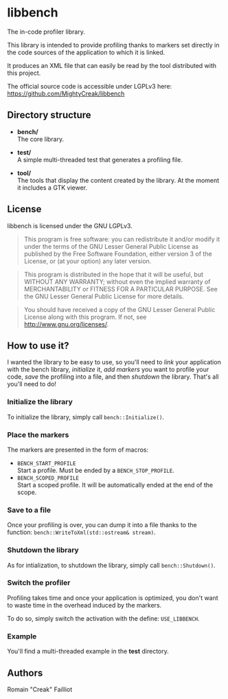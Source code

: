 libbench
========

The in-code profiler library.

This library is intended to provide profiling thanks to markers set directly
in the code sources of the application to which it is linked.

It produces an XML file that can easily be read by the tool distributed with
this project.

The official source code is accessible under LGPLv3 here:  
https://github.com/MightyCreak/libbench

Directory structure
-------------------

* **bench/**  
  The core library.

* **test/**  
  A simple multi-threaded test that generates a profiling file.

* **tool/**  
  The tools that display the content created by the library.
  At the moment it includes a GTK viewer.

License
-------

libbench is licensed under the GNU LGPLv3.

> This program is free software: you can redistribute it and/or modify it
> under the terms of the GNU Lesser General Public License as published by
> the Free Software Foundation, either version 3 of the License, or
> (at your option) any later version.

> This program is distributed in the hope that it will be useful,
> but WITHOUT ANY WARRANTY; without even the implied warranty of
> MERCHANTABILITY or FITNESS FOR A PARTICULAR PURPOSE. See the
> GNU Lesser General Public License for more details.

> You should have received a copy of the GNU Lesser General Public License
> along with this program. If not, see <http://www.gnu.org/licenses/>.

How to use it?
--------------

I wanted the library to be easy to use, so you'll need to *link* your
application with the bench library, *initialize* it, *add markers* you want to
profile your code, *save* the profiling into a file, and then *shutdown* the
library. That's all you'll need to do!

### Initialize the library

To initialize the library, simply call `bench::Initialize()`.

### Place the markers

The markers are presented in the form of macros:
* `BENCH_START_PROFILE`  
  Start a profile. Must be ended by a `BENCH_STOP_PROFILE`.
* `BENCH_SCOPED_PROFILE`  
  Start a scoped profile. It will be automatically ended at the end of the
  scope.

### Save to a file

Once your profiling is over, you can dump it into a file thanks to the
function: `bench::WriteToXml(std::ostream& stream)`.

### Shutdown the library

As for intialization, to shutdown the library, simply call
`bench::Shutdown()`.

### Switch the profiler

Profiling takes time and once your application is optimized, you don't want to
waste time in the overhead induced by the markers.

To do so, simply switch the activation with the define: `USE_LIBBENCH`.

### Example

You'll find a multi-threaded example in the **test** directory.

Authors
-------

Romain "Creak" Failliot

